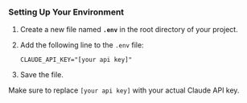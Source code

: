 

### Setting Up Your Environment

1. Create a new file named **`.env`** in the root directory of your project.

2. Add the following line to the `.env` file:

   ```plaintext
   CLAUDE_API_KEY="[your api key]"
   ```

3. Save the file. 

Make sure to replace `[your api key]` with your actual Claude API key.
